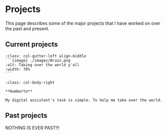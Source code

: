 # Projects

This page describes some of the major projects that I have worked on over the past and present.

## Current projects

````{div}
:class: col-gutter-left align-middle
```{image} ./images/Brain.png
:alt: Taking over the world y'all
:width: 70%
```
````
````{div}
:class: col-body-right

**Humberto**

My digital assistant's task is simple. To help me take over the world.
````


## Past projects

NOTHING IS EVER PAST!!!